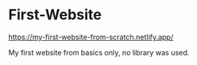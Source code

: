 # First-Website
https://my-first-website-from-scratch.netlify.app/

My first website from basics only, no library was used.
